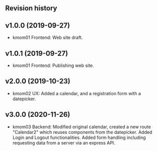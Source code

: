 Revision history
----------------

v1.0.0 (2019-09-27)
--------------------------------

* kmom01 Frontend: Web site draft.

v1.0.1 (2019-09-27)
--------------------------------

* kmom01 Frontend: Publishing web site.


v2.0.0 (2019-10-23)
--------------------------------

* kmom02 UX: Added a calendar, and a registration form with a datepicker.


v3.0.0 (2020-11-26)
--------------------------------

* kmom03 Backend: Modified original calendar, created a new route "Calendar2"
which reuses components from the datepicker. Added Login and Logout functionalities.
Added form handling including requesting data from a server via an express API.
